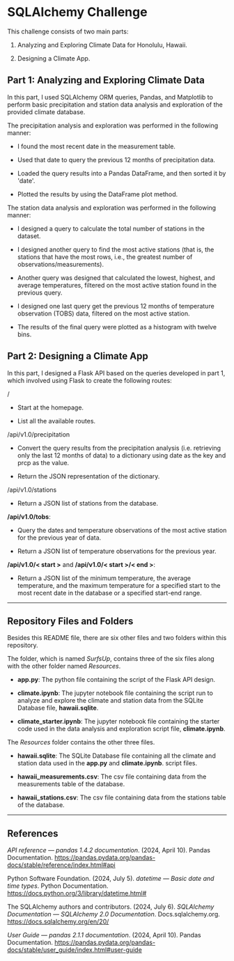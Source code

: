 # SQLAlchemy Challenge

This challenge consists of two main parts:

1. Analyzing and Exploring Climate Data for Honolulu, Hawaii.

2. Designing a Climate App.

## Part 1: Analyzing and Exploring Climate Data

In this part, I used SQLAlchemy ORM queries, Pandas, and Matplotlib to perform basic precipitation and station data analysis and exploration of the provided climate database.

The precipitation analysis and exploration was performed in the following manner:

- I found the most recent date in the measurement table.

- Used that date to query the previous 12 months of precipitation data.

- Loaded the query results into a Pandas DataFrame, and then sorted it by 'date'.

- Plotted the results by using the DataFrame plot method.

The station data analysis and exploration was performed in the following manner:

- I designed a query to calculate the total number of stations in the dataset.

- I designed another query to find the most active stations (that is, the stations that have the most rows, i.e., the greatest number of observations/measurements).

- Another query was designed that calculated the lowest, highest, and average temperatures, filtered on the most active station found in the previous query.

- I designed one last query get the previous 12 months of temperature observation (TOBS) data, filtered on the most active station.

- The results of the final query were plotted as a histogram with twelve bins.

## Part 2: Designing a Climate App

In this part, I designed a Flask API based on the queries developed in part 1, which involved using Flask to create the following routes:

/

- Start at the homepage.

- List all the available routes.

/api/v1.0/precipitation

- Convert the query results from the precipitation analysis (i.e. retrieving only the last 12 months of data) to a dictionary using date as the key and prcp as the value.

- Return the JSON representation of the dictionary.

/api/v1.0/stations

- Return a JSON list of stations from the database.

**/api/v1.0/tobs**:

- Query the dates and temperature observations of the most active station for the previous year of data.

- Return a JSON list of temperature observations for the previous year.

**/api/v1.0/< start >** and **/api/v1.0/< start >/< end >**:

- Return a JSON list of the minimum temperature, the average temperature, and the maximum temperature for a specified start to the most recent date in the database or a specified start-end range.

---

## Repository Files and Folders

Besides this README file, there are six other files and two folders within this repository.

The folder, which is named *SurfsUp*, contains three of the six files along with the other folder named *Resources*.

- **app.py**: The python file containing the script of the Flask API design.

- **climate.ipynb**: The jupyter notebook file containing the script run to analyze and explore the climate and station data from the SQLite Database file, **hawaii.sqlite**.

- **climate_starter.ipynb**: The jupyter notebook file containing the starter code used in the data analysis and exploration script file, **climate.ipynb**.

The *Resources* folder contains the other three files.

- **hawaii.sqlite**: The SQLite Database file containing all the climate and station data used in the **app.py** and **climate.ipynb**. script files.

- **hawaii_measurements.csv**: The csv file containing data from the measurements table of the database.

- **hawaii_stations.csv**: The csv file containing data from the stations table of the database.

---

## References

*API reference — pandas 1.4.2 documentation*. (2024, April 10). Pandas Documentation. <https://pandas.pydata.org/pandas-docs/stable/reference/index.html#api>

Python Software Foundation. (2024, July 5). *datetime — Basic date and time types*. Python Documentation. <https://docs.python.org/3/library/datetime.html#>

The SQLAlchemy authors and contributors. (2024, July 6). *SQLAlchemy Documentation — SQLAlchemy 2.0 Documentation*. Docs.sqlalchemy.org. <https://docs.sqlalchemy.org/en/20/>

*User Guide — pandas 2.1.1 documentation*. (2024, April 10). Pandas Documentation. <https://pandas.pydata.org/pandas-docs/stable/user_guide/index.html#user-guide>
